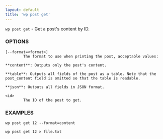 ```yaml
---
layout: default
title: 'wp post get'
---
```


`wp post get` - Get a post's content by ID.

### OPTIONS

	[--format=<format>]
			The format to use when printing the post, acceptable values:

	**content**: Outputs only the post's content.

	**table**: Outputs all fields of the post as a table. Note that the
	post_content field is omitted so that the table is readable.

	**json**: Outputs all fields in JSON format.

	<id>
			The ID of the post to get.

### EXAMPLES

	wp post get 12 --format=content

	wp post get 12 > file.txt


